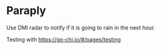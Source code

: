 # Paraply
Use DMI radar to notify if it is going to rain in the next hour.

Testing with
https://go-chi.io/#/pages/testing